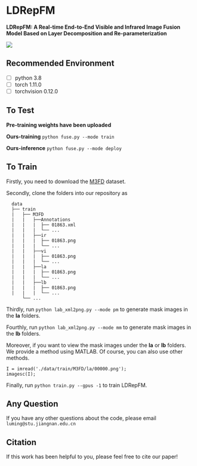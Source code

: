 # LDRepFM
**LDRepFM: A Real-time End-to-End Visible and Infrared Image Fusion Model Based on Layer Decomposition and Re-parameterization**

<img src="/assets/figure_1.png"/>

## Recommended Environment
 - [ ] python  3.8
 - [ ] torch  1.11.0
 - [ ] torchvision 0.12.0
## To Test
**Pre-training weights have been uploaded**

**Ours-training** `python fuse.py --mode train`

**Ours-inference** `python fuse.py --mode deploy`
## To Train
Firstly, you need to download the [M3FD](https://github.com/JinyuanLiu-CV/TarDAL) dataset.

Secondly, clone the folders into our repository as
```
  data
  ├── train
  |   ├── M3FD
  |   |   ├──Annotations
  |   |   |  ├── 01863.xml
  |   |   |  └── ...
  |   |   ├──ir
  |   |   |  ├── 01863.png
  |   |   |  └── ...
  |   |   ├──vi
  |   |   |  ├── 01863.png
  |   |   |  └── ...
  |   |   ├──la
  |   |   |  ├── 01863.png
  |   |   |  └── ...
  |   |   ├──lb
  |   |   |  ├── 01863.png
  |   |   |  └── ...
      └── ...
```
Thirdly, run `python lab_xml2png.py --mode pm` to generate mask images in the **la**  folders.

Fourthly, run `python lab_xml2png.py --mode mm` to generate mask images in the **lb** folders.

Moreover, if you want to view the mask images under the **la** or **lb** folders. We provide a method using MATLAB. Of course, you can also use other methods.

```
I = imread('./data/train/M3FD/la/00000.png');
imagesc(I);
```
Finally, run `python train.py --gpus -1` to train LDRepFM.
## Any Question
If you have any other questions about the code, please email `luming@stu.jiangnan.edu.cn`
## Citation
If this work has been helpful to you, please feel free to cite our paper!
